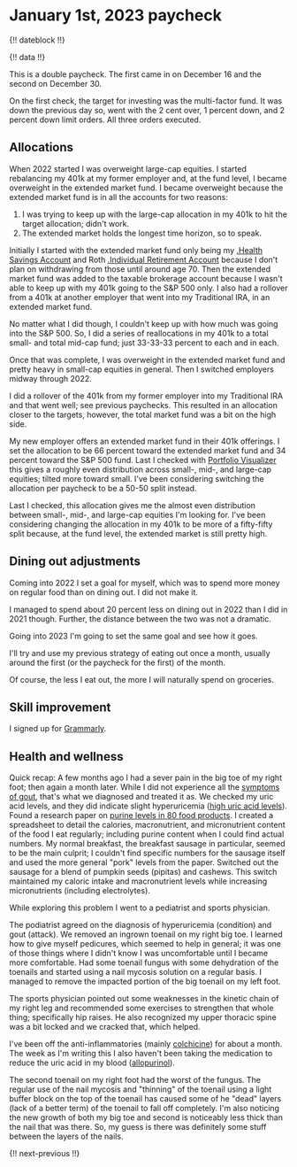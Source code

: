 # January 1st, 2023 paycheck

{!! dateblock !!}

{!! data !!}

This is a double paycheck. The first came in on December 16 and the second on December 30.

On the first check, the target for investing was the multi-factor fund. It was down the previous day so, went with the 2 cent over, 1 percent down, and 2 percent down limit orders. All three orders executed. 

## Allocations

When 2022 started I was overweight large-cap equities. I started rebalancing my 401k at my former employer and, at the fund level, I became overweight in the extended market fund. I became overweight because the extended market fund is in all the accounts for two reasons:

1. I was trying to keep up with the large-cap allocation in my 401k to hit the target allocation; didn't work.
2. The extended market holds the longest time horizon, so to speak.

Initially I started with the extended market fund only being my [.Health Savings Account](HSA) and Roth [.Individual Retirement Account](IRA) because I don't plan on withdrawing from those until around age 70. Then the extended market fund was added to the taxable brokerage account because I wasn't able to keep up with my 401k going to the S&P 500 only. I also had a rollover from a 401k at another employer that went into my Traditional IRA, in an extended market fund.

No matter what I did though, I couldn't keep up with how much was going into the S&P 500. So, I did a series of reallocations in my 401k to a total small- and total mid-cap fund; just 33-33-33 percent to each and in each. 

Once that was complete, I was overweight in the extended market fund and pretty heavy in small-cap equities in general. Then I switched employers midway through 2022.

I did a rollover of the 401k from my former employer into my Traditional IRA and that went well; see previous paychecks. This resulted in an allocation closer to the targets, however, the total market fund was a bit on the high side.

My new employer offers an extended market fund in their 401k offerings. I set the allocation to be 66 percent toward the extended market fund and 34 percent toward the S&P 500 fund. Last I checked with [Portfolio Visualizer](https://www.portfoliovisualizer.com/backtest-portfolio) this gives a roughly even distribution across small-, mid-, and large-cap equities; tilted more toward small. I've been considering switching the allocation per paycheck to be a 50-50 split instead.


Last I checked, this allocation gives me the almost even distribution between small-, mid-, and large-cap equities I'm looking for. I've been considering changing the allocation in my 401k to be more of a fifty-fifty split because, at the fund level, the extended market is still pretty high.

## Dining out adjustments

Coming into 2022 I set a goal for myself, which was to spend more money on regular food than on dining out. I did not make it.

I managed to spend about 20 percent less on dining out in 2022 than I did in 2021 though. Further, the distance between the two was not a dramatic.

Going into 2023 I'm going to set the same goal and see how it goes.

I'll try and use my previous strategy of eating out once a month, usually around the first (or the paycheck for the first) of the month.

Of course, the less I eat out, the more I will naturally spend on groceries.

## Skill improvement

I signed up for [Grammarly](https://grammarly.com).

## Health and wellness

Quick recap: A few months ago I had a sever pain in the big toe of my right foot; then again a month later. While I did not experience all the [symptoms of gout](https://www.mayoclinic.org/diseases-conditions/gout/symptoms-causes/syc-20372897), that's what we diagnosed and treated it as. We checked my uric acid levels, and they did indicate slight hyperuricemia ([high uric acid levels](https://www.mayoclinic.org/symptoms/high-uric-acid-level/basics/definition/sym-20050607)). Found a research paper on [purine levels in 80 food products](https://pubmed.ncbi.nlm.nih.gov/32312146/). I created a spreadsheet to detail the calories, macronutrient, and micronutrient content of the food I eat regularly; including purine content when I could find actual numbers. My normal breakfast, the breakfast sausage in particular, seemed to be the main culprit; I couldn't find specific numbers for the sausage itself and used the more general "pork" levels from the paper. Switched out the sausage for a blend of pumpkin seeds (pipitas) and cashews. This switch maintained my caloric intake and macronutrient levels while increasing micronutrients (including electrolytes).

While exploring this problem I went to a pediatrist and sports physician. 

The podiatrist agreed on the diagnosis of hyperuricemia (condition) and gout (attack). We removed an ingrown toenail on my right big toe. I learned how to give myself pedicures, which seemed to help in general; it was one of those things where I didn't know I was uncomfortable until I became more comfortable. Had some toenail fungus with some dehydration of the toenails and started using a nail mycosis solution on a regular basis. I managed to remove the impacted portion of the big toenail on my left foot.

The sports physician pointed out some weaknesses in the kinetic chain of my right leg and recommended some exercises to strengthen that whole thing; specifically hip raises. He also recognized my upper thoracic spine was a bit locked and we cracked that, which helped. 

I've been off the anti-inflammatories (mainly [colchicine](https://www.ncbi.nlm.nih.gov/books/NBK431102/)) for about a month. The week as I'm writing this I also haven't been taking the medication to reduce the uric acid in my blood ([allopurinol](https://www.ncbi.nlm.nih.gov/books/NBK499942/)).

The second toenail on my right foot had the worst of the fungus. The regular use of the nail mycosis and "thinning" of the toenail using a light buffer block on the top of the toenail has caused some of he "dead" layers (lack of a better term) of the toenail to fall off completely. I'm also noticing the new growth of both my big toe and second is noticeably less thick than the nail that was there. So, my guess is there was definitely some stuff between the layers of the nails.

{!! next-previous !!}
